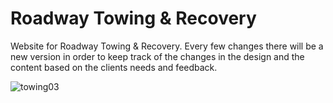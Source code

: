 # Roadway Towing & Recovery
Website for Roadway Towing &amp; Recovery.
Every few changes there will be a new version in order to keep track of the changes in the design and the content based on the clients needs and feedback.

![towing03](https://github.com/santiagomunoz15/RoadwayTowing/assets/70713851/32ed7e87-7b1f-4787-b47c-c074a7fd720d)

